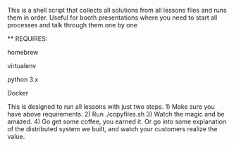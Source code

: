 This is a shell script that collects all solutions from all lessons files and runs them in order.  Useful for booth presentations where you need to start all processes and talk through them one by one

** REQUIRES:

homebrew

virtualenv

python 3.x

Docker

This is designed to run all lessons with just two steps.  1) Make sure you have above requirements.  2) Run ./copyfiles.sh 3) Watch the magic and be amazed. 4) Go get some coffee, you earned it.  Or go into some explanation of the distributed system we built, and watch your customers realize the value.



